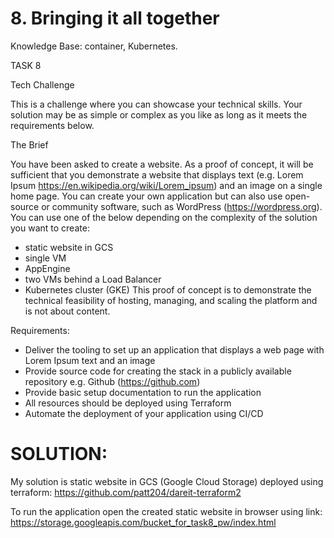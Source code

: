# 8. Bringing it all together

Knowledge Base: container, Kubernetes.

TASK 8

Tech Challenge

This is a challenge where you can showcase your technical skills. Your solution may be as simple or complex as you like as long as it meets the requirements below.

The Brief

You have been asked to create a website. As a proof of concept, it will be sufficient that you demonstrate a website that displays text (e.g. Lorem Ipsum https://en.wikipedia.org/wiki/Lorem_ipsum) and an image on a single home page.
You can create your own application but can also use open-source or community software, such as WordPress (https://wordpress.org).
You can use one of the below depending on the complexity of the solution you want to create:
- static website in GCS
- single VM
- AppEngine
- two VMs behind a Load Balancer
- Kubernetes cluster (GKE)
This proof of concept is to demonstrate the technical feasibility of hosting, managing, and scaling the platform and is not about content.

Requirements:

- Deliver the tooling to set up an application that displays a web page with Lorem Ipsum text and an image
- Provide source code for creating the stack in a publicly available repository e.g. Github (https://github.com)
- Provide basic setup documentation to run the application
- All resources should be deployed using Terraform
- Automate the deployment of your application using CI/CD


# SOLUTION:
My solution is static website in GCS (Google Cloud Storage) deployed using terraform:
https://github.com/patt204/dareit-terraform2

To run the application open the created static website in browser using link:
https://storage.googleapis.com/bucket_for_task8_pw/index.html

